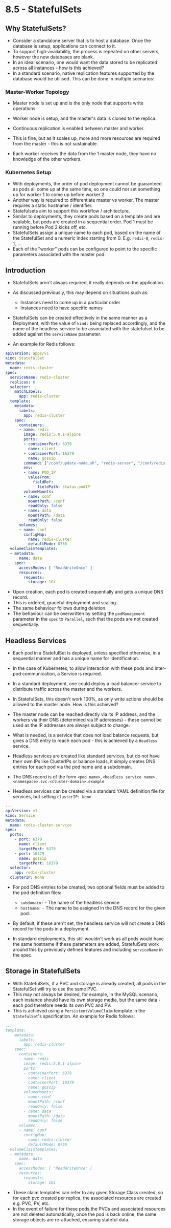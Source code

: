 # 8.5 - StatefulSets

## Why StatefulSets?

- Consider a standalone server that is to host a database. Once the database is setup, applications can connect to it.
- To support high-availability, the process is repeated on other servers, however the new databases are blank.
- In an ideal scenario, one would want the data stored to be replicated across all instances - how is this achieved?
- In a standard scenario, native replication features supported by the database would be utilised. This can be done in multiple scenarios:

### Master-Worker Topology

- Master node is set up and is the only node that supports write operations
- Worker node is setup, and the master's data is cloned to the replica.
- Continuous replication is enabled between master and worker.

- This is fine, but as it scales up, more and more resources are required from the master - this is not sustainable.
- Each worker receives the data from the 1 master node, they have no knowledge of the other workers.

### Kubernetes Setup

- With deployments, the order of pod deployment cannot be guaranteed as pods all come up at the same time, so one could not set something up for worker 1 to come up before worker 2.
- Another way is required to differentiate master vs worker. The master requires a static hostname / identifier.
- Statefulsets aim to support this workflow / architecture.
- Similar to deployments, they create pods based on a template and are scalable, but pods are created in a sequential order. Pod 1 must be running before Pod 2 kicks off, etc.
- StatefulSets assign a unique name to each pod, based on the name of the StatefulSet and a numeric index starting from 0. E.g. `redis-0`, `redis-1`, ...
- Each of the "worker" pods can be configured to point to the specific parameters associated with the master pod.

## Introduction

- StatefulSets aren't always required, it really depends on the application.
- As discussed previously, this may depend on situations such as:
  - Instances need to come up in a particular order
  - Instances need to have specific names

- StatefulSets can be created effectively in the same manner as a Deployment, with the value of `kind:` being replaced accordingly, and the name of the headless service to be associated with the statefulset to be added against the `serviceName` parameter.
- An example for Redis follows:

```yaml
apiVersion: apps/v1
kind: StatefulSet
metadata:
  name: redis-cluster
spec:
  serviceName: redis-cluster
  replicas: 6
  selector:
    matchLabels:
      app: redis-cluster
  template:
    metadata:
      labels:
        app: redis-cluster
    spec:
      containers:
      - name: redis
        image: redis:5.0.1-alpine
        ports:
        - containerPort: 6379
          name: client
        - containerPort: 16379
          name: gossip
        command: ["/conf/update-node.sh", "redis-server", "/conf/redis.conf"]
        env:
        - name: POD_IP
          valueFrom:
            fieldRef:
              fieldPath: status.podIP
        volumeMounts:
        - name: conf
          mountPath: /conf
          readOnly: false
        - name: data
          mountPath: /data
          readOnly: false
      volumes:
      - name: conf
        configMap:
          name: redis-cluster
          defaultMode: 0755
  volumeClaimTemplates:
  - metadata:
      name: data
    spec:
      accessModes: [ "ReadWriteOnce" ]
      resources:
        requests:
          storage: 1Gi
```

- Upon creation, each pod is created sequentially and gets a unique DNS record.
- This is ordered, graceful deployment and scaling.
- The same behaviour follows during deletion.
- The behaviour can be overwritten by setting the `podManagement` parameter in the `spec` to `Parallel`, such that the pods are not created sequentially.

## Headless Services

- Each pod in a StatefulSet is deployed, unless specified otherwise, in a sequential manner and has a unique name for identification.
- In the case of Kubernetes, to allow interaction with these pods and inter-pod communication, a Service is required.
- In a standard deployment, one could deploy a load balancer service to distribute traffic across the master and the workers.
- In StatefulSets, this doesn't work 100%, as only write actions should be allowed to the master node. How is this achieved?

- The master node can be reached directly via its IP address, and the workers via their DNS (determined via IP addresses) - these cannot be used as the IP addresses are always subject to change.
- What is needed, is a service that does not load balance requests, but gives a DNS entry to reach each pod - this is achieved by a `Headless` service.
- Headless services are created like standard services, but do not have their own IPs like ClusterIPs or balance loads, it simply creates DNS entries for each pod via the pod name and a subdomain.
- The DNS record is of the form `<pod name>.<headless service name>.<namespace>.svc.<cluster-domain>.example`
- Headless services can be created via a standard YAML definition file for services, but setting `clusterIP: None`

```yaml
---
apiVersion: v1
kind: Service
metadata:
  name: redis-cluster-service
spec:
  ports:
    - port: 6379
      name: client
      targetPort: 6379
    - port: 16379
      name: gossip
      targetPort: 16379
  selector:
    app: redis-cluster
  clusterIP: None
```

- For pod DNS entries to be created, two optional fields must be added to the pod definition files:
  - `subdomain:` - The name of the headless service
  - `hostname:` - The name to be assigned in the DNS record for the given pod.

- By default, if these aren't set, the headless service will not create a DNS record for the pods in a deployment.
- In standard deployments, this still wouldn't work as all pods would have the same hostname if these parameters are added, StatefulSets work around this by previously defined features and including `serviceName` in the spec.

## Storage in StatefulSets

- With StatefulSets, if a PVC and storage is already created, all pods in the StatefulSet will try to use the same PVC.
- This may not always be desired, for example, in the MySQL scenario, each instance should have its own storage media, but the same data - each pod therefore needs its own PVC and PV.
- This is achieved using a `PersistentVolumeClaim` template in the `StatefulSet`'s specification. An example for Redis follows:

```yaml
...
template:
    metadata:
      labels:
        app: redis-cluster
    spec:
      containers:
      - name: redis
        image: redis:5.0.1-alpine
        ports:
        - containerPort: 6379
          name: client
        - containerPort: 16379
          name: gossip
        volumeMounts:
        - name: conf
          mountPath: /conf
          readOnly: false
        - name: data
          mountPath: /data
          readOnly: false
      volumes:
      - name: conf
        configMap:
          name: redis-cluster
          defaultMode: 0755
  volumeClaimTemplates:
  - metadata:
      name: data
    spec:
      accessModes: [ "ReadWriteOnce" ]
      resources:
        requests:
          storage: 1Gi
```

- These claim templates can refer to any given Storage Class created, so for each pvc created per replica, the associated resources are created e.g. PVC, PV, etc.
- In the event of failure for these pods,the PVCs and associated resources are not deleted automatically, once the pod is back online, the same storage objects are re-attached, ensuring stateful data.